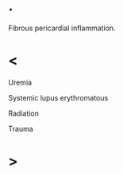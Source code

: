 # .

Fibrous pericardial inflammation.

# <

Uremia

Systemic lupus erythromatous

Radiation

Trauma

# >
